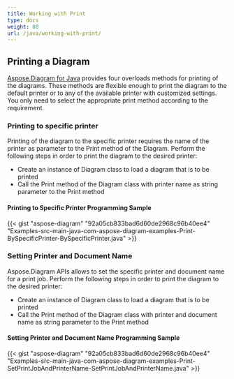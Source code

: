 ```yaml
---
title: Working with Print
type: docs
weight: 80
url: /java/working-with-print/
---
```


## **Printing a Diagram**
[Aspose.Diagram for Java](https://products.aspose.com/diagram/java) provides four overloads methods for printing of the diagrams. These methods are flexible enough to print the diagram to the default printer or to any of the available printer with customized settings. You only need to select the appropriate print method according to the requirement.
### **Printing to specific printer**
Printing of the diagram to the specific printer requires the name of the printer as parameter to the Print method of the Diagram. Perform the following steps in order to print the diagram to the desired printer:

- Create an instance of Diagram class to load a diagram that is to be printed
- Call the Print method of the Diagram class with printer name as string parameter to the Print method
#### **Printing to Specific Printer Programming Sample**
{{< gist "aspose-diagram" "92a05cb833bad6d60de2968c96b40ee4" "Examples-src-main-java-com-aspose-diagram-examples-Print-BySpecificPrinter-BySpecificPrinter.java" >}}
### **Setting Printer and Document Name**
Aspose.Diagram APIs allows to set the specific printer and document name for a print job. Perform the following steps in order to print the diagram to the desired printer:

- Create an instance of Diagram class to load a diagram that is to be printed
- Call the Print method of the Diagram class with printer and document name as string parameter to the Print method
#### **Setting Printer and Document Name Programming Sample**
{{< gist "aspose-diagram" "92a05cb833bad6d60de2968c96b40ee4" "Examples-src-main-java-com-aspose-diagram-examples-Print-SetPrintJobAndPrinterName-SetPrintJobAndPrinterName.java" >}}
